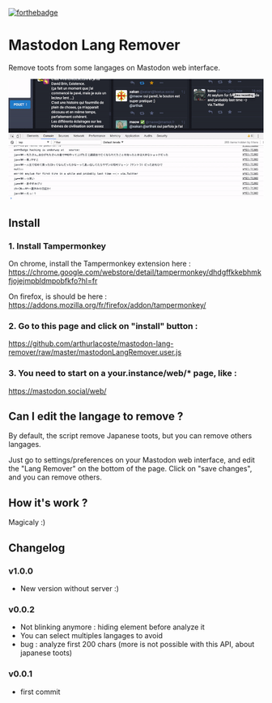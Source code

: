 [![forthebadge](http://forthebadge.com/images/badges/powered-by-electricity.svg)](http://forthebadge.com)

# Mastodon Lang Remover

Remove toots from some langages on Mastodon web interface.

![demo](static/kap.gif)

## Install

### 1. Install Tampermonkey

On chrome, install the Tampermonkey extension here :
https://chrome.google.com/webstore/detail/tampermonkey/dhdgffkkebhmkfjojejmpbldmpobfkfo?hl=fr

On firefox, is should be here :
https://addons.mozilla.org/fr/firefox/addon/tampermonkey/

### 2. Go to this page and click on "install" button : 	

https://github.com/arthurlacoste/mastodon-lang-remover/raw/master/mastodonLangRemover.user.js

### 3. You need to start on a your.instance/web/* page, like :
https://mastodon.social/web/

## Can I edit the langage to remove ?

By default, the script remove Japanese toots, but you can remove others langages.

Just go to settings/preferences on your Mastodon web interface, and edit the "Lang Remover" on the bottom of the page. Click on "save changes", and you can remove others.

## How it's work ?

Magicaly :)

## Changelog

### v1.0.0

- New version without server :)

### v0.0.2
- Not blinking anymore : hiding element before analyze it
- You can select multiples langages to avoid
- bug : analyze first 200 chars (more is not possible with this API, about japanese toots)

### v0.0.1
- first commit

